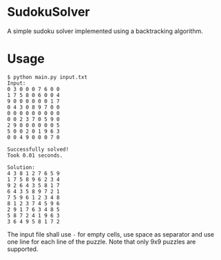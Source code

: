 # SudokuSolver

A simple sudoku solver implemented using a backtracking algorithm.

# Usage

```
$ python main.py input.txt
Input:
0 3 0 0 0 7 6 0 0
1 7 5 8 0 6 0 0 4
9 0 0 0 0 0 0 1 7
0 4 3 0 8 9 7 0 0
0 0 0 0 0 0 0 0 0
0 0 2 3 7 0 5 9 0
2 9 0 0 0 0 0 0 5
5 0 0 2 0 1 9 6 3
0 0 4 9 0 0 0 7 0

Successfully solved!
Took 0.01 seconds.

Solution:
4 3 8 1 2 7 6 5 9
1 7 5 8 9 6 2 3 4
9 2 6 4 3 5 8 1 7
6 4 3 5 8 9 7 2 1
7 5 9 6 1 2 3 4 8
8 1 2 3 7 4 5 9 6
2 9 1 7 6 3 4 8 5
5 8 7 2 4 1 9 6 3
3 6 4 9 5 8 1 7 2
```

The input file shall use `-` for empty cells, use space as separator and use one line for each line
of the puzzle. Note that only 9x9 puzzles are supported.
